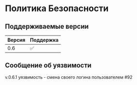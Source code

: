 # Политика Безопасности

## Поддерживаемые версии


|  Версия  | Поддержка          |
| -------  | ------------------ |
|   0.6    | :white_check_mark: |

## Сообщение об уязвимости

v.0.6.1 уязвимость - смена своего логина пользователем #92

